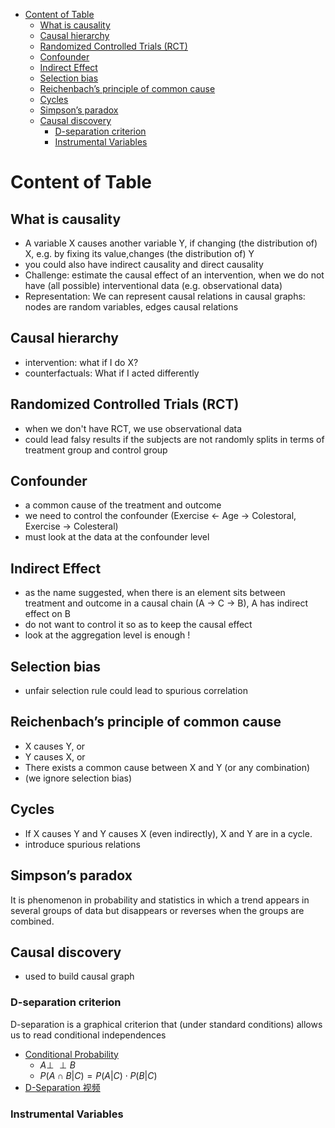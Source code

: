 - [Content of Table](#content-of-table)
  - [What is causality](#what-is-causality)
  - [Causal hierarchy](#causal-hierarchy)
  - [Randomized Controlled Trials (RCT)](#randomized-controlled-trials-rct)
  - [Confounder](#confounder)
  - [Indirect Effect](#indirect-effect)
  - [Selection bias](#selection-bias)
  - [Reichenbach’s principle of common cause](#reichenbachs-principle-of-common-cause)
  - [Cycles](#cycles)
  - [Simpson’s paradox](#simpsons-paradox)
  - [Causal discovery](#causal-discovery)
    - [D-separation criterion](#d-separation-criterion)
    - [Instrumental Variables](#instrumental-variables)



# Content of Table
## What is causality
- A variable X causes another variable Y, if changing (the distribution of) X, e.g. by fixing its value,changes (the distribution of) Y
- you could also have indirect causality and direct causality
- Challenge: estimate the causal effect of an intervention, when we do not have (all possible) interventional data (e.g. observational data)
- Representation: We can represent causal relations in causal graphs: nodes are random variables, edges causal relations


## Causal hierarchy
- intervention: what if I do X? 
- counterfactuals: What if I acted differently


## Randomized Controlled Trials (RCT)
- when we don't have RCT, we use observational data
- could lead falsy results if the subjects are not randomly splits in terms of treatment group and control group


## Confounder
- a common cause of the treatment and outcome
- we need to control the confounder (Exercise <- Age -> Colestoral, Exercise -> Colesteral)
- must look at the data at the confounder level 

## Indirect Effect
- as the name suggested, when there is an element sits between treatment and outcome in a causal chain (A -> C -> B), A has indirect effect on B
- do not want to control it so as to keep the causal effect
- look at the aggregation level is enough !
  

## Selection bias
- unfair selection rule could lead to spurious correlation


## Reichenbach’s principle of common cause
- X causes Y, or
- Y causes X, or
- There exists a common cause between X and Y (or any combination)
- (we ignore selection bias)

## Cycles 
- If X causes Y and Y causes X (even indirectly), X and Y are in a cycle.
- introduce spurious relations

## Simpson’s paradox
It is phenomenon in probability and statistics in which a trend appears in several groups of data but disappears or reverses when the groups are combined. 

## Causal discovery 
- used to build causal graph


### D-separation criterion
D-separation is a graphical criterion that (under
standard conditions) allows us to read conditional independences

- [Conditional Probability](https://www.probabilitycourse.com/chapter1/1_4_4_conditional_independence.php)
  - $A \perp\!\!\!\perp B$
  - $P(A \cap B | C) = P(A | C) \cdot P(B | C)$
- [D-Separation 视频](https://www.bilibili.com/video/BV1xF411K7aa?p=7&vd_source=f0e2a593a0e8b1e1fe5b9c1148cdd327)

### Instrumental Variables